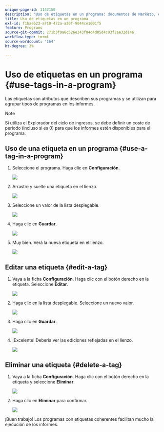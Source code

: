 ```yaml
---
unique-page-id: 1147150
description: 'Uso de etiquetas en un programa: documentos de Marketo, documentación del producto'
title: Uso de etiquetas en un programa
exl-id: f1bae623-a710-472a-a30f-9044ce1001f5
feature: Programs
source-git-commit: 271b3f9a6c526e343f04d4d05d4c03f2ae32d146
workflow-type: tm+mt
source-wordcount: '164'
ht-degree: 3%

---
```


# Uso de etiquetas en un programa {#use-tags-in-a-program}

Las etiquetas son atributos que describen sus programas y se utilizan para agrupar tipos de programas en los informes.

>[!NOTE]
>
>Si utiliza el Explorador del ciclo de ingresos, se debe definir un coste de periodo (incluso si es 0) para que los informes estén disponibles para el programa.

## Uso de una etiqueta en un programa {#use-a-tag-in-a-program}

1. Seleccione el programa. Haga clic en **Configuración**.

   ![](assets/use-tags-in-a-program-1.png)

1. Arrastre y suelte una etiqueta en el lienzo.

   ![](assets/use-tags-in-a-program-2.png)

1. Seleccione un valor de la lista desplegable.

   ![](assets/use-tags-in-a-program-3.png)

1. Haga clic en **Guardar**.

   ![](assets/use-tags-in-a-program-4.png)

1. Muy bien. Verá la nueva etiqueta en el lienzo.

   ![](assets/use-tags-in-a-program-5.png)

## Editar una etiqueta {#edit-a-tag}

1. Vaya a la ficha **Configuración**. Haga clic con el botón derecho en la etiqueta. Seleccione **Editar**.

   ![](assets/use-tags-in-a-program-6.png)

1. Haga clic en la lista desplegable. Seleccione un nuevo valor.

   ![](assets/use-tags-in-a-program-7.png)

1. Haga clic en **Guardar**.

   ![](assets/use-tags-in-a-program-8.png)

1. ¡Excelente! Debería ver las ediciones reflejadas en el lienzo.

   ![](assets/use-tags-in-a-program-9.png)

## Eliminar una etiqueta  {#delete-a-tag}

1. Vaya a la ficha **Configuración**. Haga clic con el botón derecho en la etiqueta y seleccione **Eliminar**.

   ![](assets/use-tags-in-a-program-10.png)

1. Haga clic en **Eliminar** para confirmar.

   ![](assets/use-tags-in-a-program-11.png)

¡Buen trabajo! Los programas con etiquetas coherentes facilitan mucho la ejecución de los informes.
